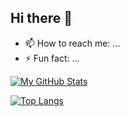 ## Hi there 👋

- 📫 How to reach me: ...
- ⚡ Fun fact: ...

[![My GitHub Stats](https://github-readme-stats-l0tjwwkls-just-sudo-its-projects.vercel.app/api?username=just-sudo-it&show=reviews,prs_merged,prs_merged_percentage&show_icons=true&count_private=true&theme=tokyonight)](https://github.com/just-sudo-it)

[![Top Langs](https://github-readme-stats-l0tjwwkls-just-sudo-its-projects.vercel.app/api/top-langs/?username=just-sudo-it&hide=HTML,CSS&layout=compact&count_private=true)](https://github.com/just-sudo-it)
